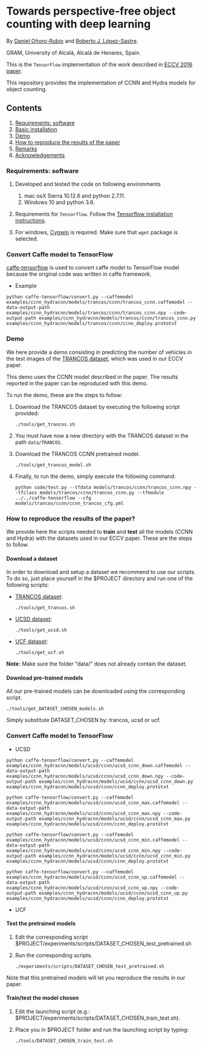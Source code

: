 # Towards perspective-free object counting with deep learning

By [Daniel Oñoro-Rubio](https://es.linkedin.com/in/daniel-oñoro-71062756) and [Roberto J. López-Sastre](http://agamenon.tsc.uah.es/Personales/rlopez/).

GRAM, University of Alcalá, Alcalá de Henares, Spain.

This is the `TensorFlow` implementation of the work described in [ECCV 2016 paper](http://agamenon.tsc.uah.es/Investigacion/gram/publications/eccv2016-onoro.pdf). 

This repository provides the implementation of CCNN and Hydra models for object counting.

## Contents
1. [Requirements: software](#requirements-software)
2. [Basic installation](#basic-installation-sufficient-for-the-demo)
3. [Demo](#demo)
4. [How to reproduce the results of the paper](#how-to-reproduce-the-results-of-the-paper)
5. [Remarks](#remarks)
6. [Acknowledgements](#acknowledgements)

### Requirements: software

1. Developed and tested the code on following environments
	1. mac osX Sierra 10.12.6 and python 2.7.11.
	2. Windows 10 and python 3.6.

2. Requirements for `Tensorflow`. Follow the [Tensorflow installation instructions](https://www.tensorflow.org/install/).

3. For windows, [Cygwin](https://cygwin.com/install.html) is required. Make sure that `wget` package is selected.

### Convert Caffe model to TensorFlow

[caffe-tensorflow](https://github.com/ethereon/caffe-tensorflow) is used to convert caffe model to TensorFlow model because the original code was written in caffe framework.

* Example
```Shell
python caffe-tensorflow/convert.py --caffemodel examples/ccnn_hydracnn/models/trancos/ccnn/trancos_ccnn.caffemodel --data-output-path examples/ccnn_hydracnn/models/trancos/ccnn/trancos_ccnn.npy --code-output-path examples/ccnn_hydracnn/models/trancos/ccnn/trancos_ccnn.py examples/ccnn_hydracnn/models/trancos/ccnn/ccnn_deploy.prototxt
```

### Demo

We here provide a demo consisting in predicting the number of vehicles in the test images of the [TRANCOS dataset](http://agamenon.tsc.uah.es/Personales/rlopez/data/trancos/), which was used in our ECCV paper. 

This demo uses the CCNN model described in the paper. The results reported in the paper can be reproduced with this demo.

To run the demo, these are the steps to follow:

1. Download the TRANCOS dataset by executing the following script provided:
	```Shell
	./tools/get_trancos.sh
	```

2. You must have now a new directory with the TRANCOS dataset in the path `data/TRANCOS`.

3. Download the TRANCOS CCNN pretrained model.
	```Shell
	./tools/get_trancos_model.sh
	```

4. Finally, to run the demo, simply execute the following command:
	```Shell
	python code/test.py --tfdata models/trancos/ccnn/trancos_ccnn.npy --tfclass models/trancos/ccnn/trancos_ccnn.py --tfmodule ../../caffe-tensorflow --cfg models/trancos/ccnn/ccnn_trancos_cfg.yml
	```

### How to reproduce the results of the paper?

We provide here the scripts needed to **train** and **test** all the models (CCNN and Hydra) with the datasets used in our ECCV paper. These are the steps to follow.

#### Download a dataset

In order to download and setup a dataset we recommend to use our scripts. To do so, just place yourself in the $PROJECT directory and run one of the following scripts:

* [TRANCOS dataset](http://agamenon.tsc.uah.es/Personales/rlopez/data/trancos/):
 
	```Shell
    ./tools/get_trancos.sh
    ```

* [UCSD dataset](http://www.svcl.ucsd.edu/projects/peoplecnt/):

	```Shell
    ./tools/get_ucsd.sh
    ```

* [UCF dataset](http://crcv.ucf.edu/data/crowd_counting.php):

	```Shell
    ./tools/get_ucf.sh
    ```

**Note:** Make sure the folder "data/" does not already contain the dataset.


#### Download pre-trained models

All our pre-trained models can be downloaded using the corresponding script.
```Shell
./tools/get_DATASET_CHOSEN_models.sh
```
Simply substitute DATASET_CHOSEN by: trancos, ucsd or ucf.

### Convert Caffe model to TensorFlow

* UCSD
```Shell
python caffe-tensorflow/convert.py --caffemodel examples/ccnn_hydracnn/models/ucsd/ccnn/ucsd_ccnn_down.caffemodel --data-output-path examples/ccnn_hydracnn/models/ucsd/ccnn/ucsd_ccnn_down.npy --code-output-path examples/ccnn_hydracnn/models/ucsd/ccnn/ucsd_ccnn_down.py examples/ccnn_hydracnn/models/ucsd/ccnn/ccnn_deploy.prototxt

python caffe-tensorflow/convert.py --caffemodel examples/ccnn_hydracnn/models/ucsd/ccnn/ucsd_ccnn_max.caffemodel --data-output-path examples/ccnn_hydracnn/models/ucsd/ccnn/ucsd_ccnn_max.npy --code-output-path examples/ccnn_hydracnn/models/ucsd/ccnn/ucsd_ccnn_max.py examples/ccnn_hydracnn/models/ucsd/ccnn/ccnn_deploy.prototxt

python caffe-tensorflow/convert.py --caffemodel examples/ccnn_hydracnn/models/ucsd/ccnn/ucsd_ccnn_min.caffemodel --data-output-path examples/ccnn_hydracnn/models/ucsd/ccnn/ucsd_ccnn_min.npy --code-output-path examples/ccnn_hydracnn/models/ucsd/ccnn/ucsd_ccnn_min.py examples/ccnn_hydracnn/models/ucsd/ccnn/ccnn_deploy.prototxt

python caffe-tensorflow/convert.py --caffemodel examples/ccnn_hydracnn/models/ucsd/ccnn/ucsd_ccnn_up.caffemodel --data-output-path examples/ccnn_hydracnn/models/ucsd/ccnn/ucsd_ccnn_up.npy --code-output-path examples/ccnn_hydracnn/models/ucsd/ccnn/ucsd_ccnn_up.py examples/ccnn_hydracnn/models/ucsd/ccnn/ccnn_deploy.prototxt
```

* UCF


#### Test the pretrained models
1. Edit the corresponding script $PROJECT/experiments/scripts/DATASET_CHOSEN_test_pretrained.sh

2. Run the corresponding scripts.

	```Shell
    ./experiments/scripts/DATASET_CHOSEN_test_pretrained.sh
	```

Note that this pretrained models will let you reproduce the results in our paper.


#### Train/test the model chosen

1. Edit the launching script (e.g.: $PROJECT/experiments/scripts/DATASET_CHOSEN_train_test.sh).

2. Place you in $PROJECT folder and run the launching script by typing:

	```Shell
    ./tools/DATASET_CHOSEN_train_test.sh
    ```